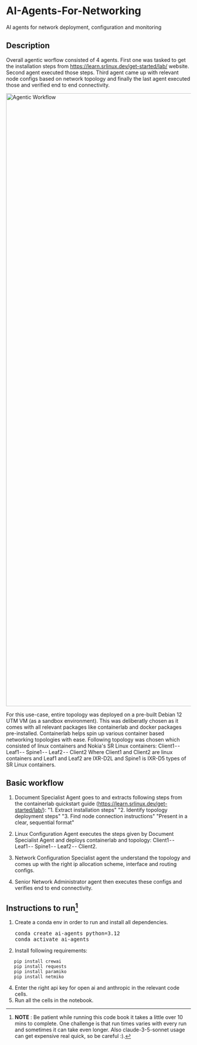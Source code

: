 # AI-Agents-For-Networking
AI agents for network deployment, configuration and monitoring

## Description
Overall agentic worflow consisted of 4 agents. First one was tasked to get the installation steps from https://learn.srlinux.dev/get-started/lab/ website. 
Second agent executed those steps. Third agent came up with relevant node configs based on network topology and finally the last agent executed those and verified end to end connectivity.

<img width="1665" alt="Agentic Workflow" src="https://github.com/user-attachments/assets/4860d142-8d74-4c79-85e6-880b8a7205b4">

For this use-case, entire topology was deployed on a pre-built Debian 12 UTM VM (as a sandbox environment). This was deliberatly chosen as it comes with all relevant packages like containerlab and docker packages pre-installed. Containerlab helps spin up various container based networking topologies with ease. Following topology was chosen which consisted of linux containers and Nokia's SR Linux containers:
Client1 - - Leaf1 - - Spine1 - - Leaf2 - - Client2
Where Client1 and Client2 are linux containers and Leaf1 and Leaf2 are IXR-D2L and Spine1 is IXR-D5 types of SR Linux containers.

## Basic workflow
1. Document Specialist Agent goes to and extracts following steps from the containerlab quickstart guide (https://learn.srlinux.dev/get-started/lab/):
					"1. Extract installation steps"
					"2. Identify topology deployment steps"
					"3. Find node connection instructions"
	        "Present in a clear, sequential format"

2. Linux Configuration Agent executes the steps given by Document Specialist Agent and deploys containerlab
   and topology: Client1 - - Leaf1 - - Spine1 - - Leaf2 - - Client2.

3. Network Configuration Specialist agent the understand the topology and comes up with the right ip
   allocation scheme, interface and routing configs.

4. Senior Network Administrator agent then executes these configs and verifies end to end connectivity.

## Instructions to run[^1]
1. Create a conda env in order to run and install all dependencies.
   <pre>conda create ai-agents python=3.12
   conda activate ai-agents
2. Install following requirements:
```
   pip install crewai
   pip install requests
   pip install paramiko
   pip install netmiko
```
4. Enter the right api key for open ai and anthropic in the relevant code cells.
6. Run all the cells in the notebook.
   
  [^1]: __**NOTE**__ : Be patient while running this code book it takes a little over 10 mins to complete. One challenge is that run times varies with every run and sometimes it can take even longer. Also claude-3-5-sonnet usage can get expensive real quick, so be careful :).
